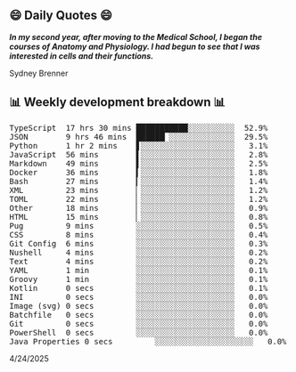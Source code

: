 ## 😄 Daily Quotes 😄

_**In my second year, after moving to the Medical School, I began the courses of Anatomy and Physiology. I had begun to see that I was interested in cells and their functions.**_

Sydney Brenner



## 📊 Weekly development breakdown 📊

<pre>TypeScript  17 hrs 30 mins ███████████░░░░░░░░░░  52.9%
JSON        9 hrs 46 mins  ██████▏░░░░░░░░░░░░░░  29.5%
Python      1 hr 2 mins    ▋░░░░░░░░░░░░░░░░░░░░   3.1%
JavaScript  56 mins        ▌░░░░░░░░░░░░░░░░░░░░   2.8%
Markdown    49 mins        ▌░░░░░░░░░░░░░░░░░░░░   2.5%
Docker      36 mins        ▍░░░░░░░░░░░░░░░░░░░░   1.8%
Bash        27 mins        ▎░░░░░░░░░░░░░░░░░░░░   1.4%
XML         23 mins        ▏░░░░░░░░░░░░░░░░░░░░   1.2%
TOML        22 mins        ▏░░░░░░░░░░░░░░░░░░░░   1.2%
Other       18 mins        ▏░░░░░░░░░░░░░░░░░░░░   0.9%
HTML        15 mins        ▏░░░░░░░░░░░░░░░░░░░░   0.8%
Pug         9 mins         ░░░░░░░░░░░░░░░░░░░░░   0.5%
CSS         8 mins         ░░░░░░░░░░░░░░░░░░░░░   0.4%
Git Config  6 mins         ░░░░░░░░░░░░░░░░░░░░░   0.3%
Nushell     4 mins         ░░░░░░░░░░░░░░░░░░░░░   0.2%
Text        4 mins         ░░░░░░░░░░░░░░░░░░░░░   0.2%
YAML        1 min          ░░░░░░░░░░░░░░░░░░░░░   0.1%
Groovy      1 min          ░░░░░░░░░░░░░░░░░░░░░   0.1%
Kotlin      0 secs         ░░░░░░░░░░░░░░░░░░░░░   0.1%
INI         0 secs         ░░░░░░░░░░░░░░░░░░░░░   0.0%
Image (svg) 0 secs         ░░░░░░░░░░░░░░░░░░░░░   0.0%
Batchfile   0 secs         ░░░░░░░░░░░░░░░░░░░░░   0.0%
Git         0 secs         ░░░░░░░░░░░░░░░░░░░░░   0.0%
PowerShell  0 secs         ░░░░░░░░░░░░░░░░░░░░░   0.0%
Java Properties 0 secs         ░░░░░░░░░░░░░░░░░░░░░   0.0%</pre>

4/24/2025